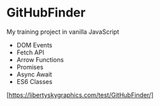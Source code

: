 # GitHubFinder

My training project in vanilla JavaScript

- DOM Events
- Fetch API
- Arrow Functions
- Promises
- Async Await
- ES6 Classes

[https://libertyskygraphics.com/test/GitHubFinder/]
